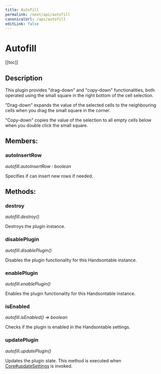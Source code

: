 ```yaml
---
title: Autofill
permalink: /next/api/autofill
canonicalUrl: /api/autofill
editLink: false
---
```


# Autofill

[[toc]]

## Description


This plugin provides "drag-down" and "copy-down" functionalities, both operated using the small square in the right
bottom of the cell selection.

"Drag-down" expands the value of the selected cells to the neighbouring cells when you drag the small
square in the corner.

"Copy-down" copies the value of the selection to all empty cells below when you double click the small square.


## Members:

### autoInsertRow

_autofill.autoInsertRow : boolean_

Specifies if can insert new rows if needed.


## Methods:

### destroy

_autofill.destroy()_

Destroys the plugin instance.



### disablePlugin

_autofill.disablePlugin()_

Disables the plugin functionality for this Handsontable instance.



### enablePlugin

_autofill.enablePlugin()_

Enables the plugin functionality for this Handsontable instance.



### isEnabled

_autofill.isEnabled() ⇒ boolean_

Checks if the plugin is enabled in the Handsontable settings.



### updatePlugin

_autofill.updatePlugin()_

Updates the plugin state. This method is executed when [Core#updateSettings](./Core/#updateSettings) is invoked.


